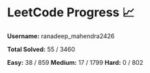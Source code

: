 # LeetCode Progress 📈
**Username:** ranadeep_mahendra2426

**Total Solved:** 55 / 3460

**Easy:** 38 / 859
**Medium:** 17 / 1799
**Hard:** 0 / 802
